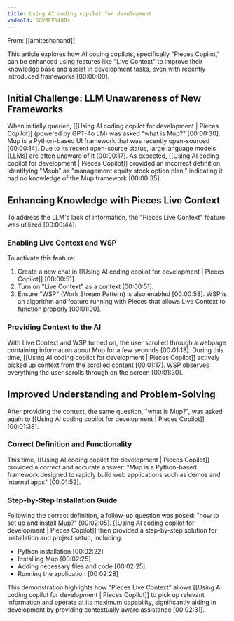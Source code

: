 ```yaml
---
title: Using AI coding copilot for development
videoId: 6GVRFV940Qs
---
```


From: [[amiteshanand]] <br/> 

This article explores how AI coding copilots, specifically "Pieces Copilot," can be enhanced using features like "Live Context" to improve their knowledge base and assist in development tasks, even with recently introduced frameworks <a class="yt-timestamp" data-t="00:00:00">[00:00:00]</a>.

## Initial Challenge: LLM Unawareness of New Frameworks

When initially queried, [[Using AI coding copilot for development | Pieces Copilot]] (powered by GPT-4o LM) was asked "what is Mup?" <a class="yt-timestamp" data-t="00:00:30">[00:00:30]</a>. Mup is a Python-based UI framework that was recently open-sourced <a class="yt-timestamp" data-t="00:00:14">[00:00:14]</a>. Due to its recent open-source status, large language models (LLMs) are often unaware of it <a class="yt-timestamp" data-t="00:00:17">[00:00:17]</a>. As expected, [[Using AI coding copilot for development | Pieces Copilot]] provided an incorrect definition, identifying "Msub" as "management equity stock option plan," indicating it had no knowledge of the Mup framework <a class="yt-timestamp" data-t="00:00:35">[00:00:35]</a>.

## Enhancing Knowledge with Pieces Live Context

To address the LLM's lack of information, the "Pieces Live Context" feature was utilized <a class="yt-timestamp" data-t="00:00:44">[00:00:44]</a>.

### Enabling Live Context and WSP

To activate this feature:
1.  Create a new chat in [[Using AI coding copilot for development | Pieces Copilot]] <a class="yt-timestamp" data-t="00:00:51">[00:00:51]</a>.
2.  Turn on "Live Context" as a context <a class="yt-timestamp" data-t="00:00:51">[00:00:51]</a>.
3.  Ensure "WSP" (Work Stream Pattern) is also enabled <a class="yt-timestamp" data-t="00:00:58">[00:00:58]</a>. WSP is an algorithm and feature running with Pieces that allows Live Context to function properly <a class="yt-timestamp" data-t="00:01:00">[00:01:00]</a>.

### Providing Context to the AI

With Live Context and WSP turned on, the user scrolled through a webpage containing information about Mup for a few seconds <a class="yt-timestamp" data-t="00:01:13">[00:01:13]</a>. During this time, [[Using AI coding copilot for development | Pieces Copilot]] actively picked up context from the scrolled content <a class="yt-timestamp" data-t="00:01:17">[00:01:17]</a>. WSP observes everything the user scrolls through on the screen <a class="yt-timestamp" data-t="00:01:30">[00:01:30]</a>.

## Improved Understanding and Problem-Solving

After providing the context, the same question, "what is Mup?", was asked again to [[Using AI coding copilot for development | Pieces Copilot]] <a class="yt-timestamp" data-t="00:01:38">[00:01:38]</a>.

### Correct Definition and Functionality

This time, [[Using AI coding copilot for development | Pieces Copilot]] provided a correct and accurate answer: "Mup is a Python-based framework designed to rapidly build web applications such as demos and internal apps" <a class="yt-timestamp" data-t="00:01:52">[00:01:52]</a>.

### Step-by-Step Installation Guide

Following the correct definition, a follow-up question was posed: "how to set up and install Mup?" <a class="yt-timestamp" data-t="00:02:05">[00:02:05]</a>. [[Using AI coding copilot for development | Pieces Copilot]] then provided a step-by-step solution for installation and project setup, including:
*   Python installation <a class="yt-timestamp" data-t="00:02:22">[00:02:22]</a>
*   Installing Mup <a class="yt-timestamp" data-t="00:02:25">[00:02:25]</a>
*   Adding necessary files and code <a class="yt-timestamp" data-t="00:02:25">[00:02:25]</a>
*   Running the application <a class="yt-timestamp" data-t="00:02:28">[00:02:28]</a>

This demonstration highlights how "Pieces Live Context" allows [[Using AI coding copilot for development | Pieces Copilot]] to pick up relevant information and operate at its maximum capability, significantly aiding in development by providing contextually aware assistance <a class="yt-timestamp" data-t="00:02:31">[00:02:31]</a>.